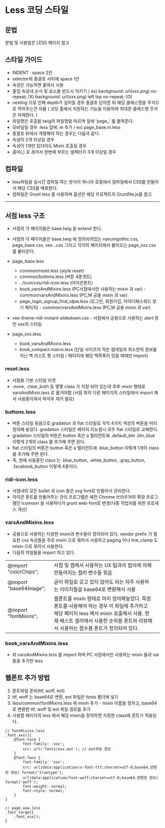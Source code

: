 # Less 코딩 스타일

## 문법

문법 및 사용법은 LESS 페이지 참고

## 스타일 가이드

- INDENT : space 2칸
- selector와 중괄호 사이에 space 1칸
- 속성은 가능하면 줄여서 사용
- 줄임 속성내 순서 및 요소들 반드시 지키기 / ex) background: url(xxx.png) no-repeat; (X)  background: url(xxx.png) left top no-repeat; (O) 
- nesting 으로 인해 depth가 깊어질 경우 중괄호 닫아준 뒤 해당 클래스명을 주석으로 적어주는건 자율 ( 코딩 툴에서 지원하는 기능을 이용하며 최대한 클래스명 주석은 자제한다. )
- 파일명은 호출될 twig의  파일명을 따르며 앞에 'page_' 를 붙여준다.
- 모바일일 경우 .less 앞에 .m 추가 / ex) page_base.m.less
- 중괄호 뒤에서 개행해야 하는 경우는 다음과 같다.
- 속성이 2개 이상일 경우
- 속성이 1개만 있더라도 Mixin 호출일 경우
- 콤마(,) 로 끊어서 한번에 부르는 셀렉터가 3개 이상일 경우 


## 컴파일

- less파일을 실시간 컴파일 하는 방식이 아니라 로컬에서 컴파일해서 CSS를 만들어서 해당 CSS를 배포한다.
- 컴파일은 Grunt less 를 사용하며 옵션은 해당 프로젝트의 Gruntfile.js를 참고

---

## 서점 less 구조

- 서점의 각 페이지들은 base.twig 을 extend 한다.
- 서점의 각 페이지들은 base.twig 에 정의되어있는 nanumgothic.css, page_base.css, vex...css 그리고 각각의 페이지에서 불러오는 page_xxx.css를 불러온다. 
- page_base.less
  - common/reset.less (style reset)
  - common/buttons.less (버튼 4종셋트)
  - ../icon/css/ridi-icon.less (아이콘폰트)
  - book_varsAndMixins.less (PC서점에서만 사용하는 mixin 과 var) - common/varsAndMixins.less (PC,M 공용 mixin 과 var)
  - page_login_signup_find_idpw.less (로그인, 회원가입, 아이디패스워드 찾기 페이지) - common/varsAndMixins.less (PC,M 공용 mixin 과 var)

- vex-theme-ridi-instant-slidedown.css - 서점에서 공용으로 사용하는 alert 창인 vex의 스타일 
- page_xxx.less
  - book_varsAndMixinx.less
  - book_compact.macro.less (단일 사이즈의 작은 썸네일과 최소한의 정보를 지닌 책 리스트 형 스타일 / 페이지에 해당 책목록이 있을 때에만 import)

### reset.less
- 서점용 기본 스타일 리셋
- .none, .clear_both 등 몇몇 class 가 지정 되어 있는데 추후 mixin 형태로 varsAndMixin.less 로 옮겨야함 (서점 외의 다른 페이지의 스타일에서 import 해서 사용중이여서 파악후 제거 필요)

### buttons.less
- 버튼 스타일 묶음으로 gradation 과 flat 스타일로 각각 4가지 색상의 버튼을 미리 정의해 놓았다. gradation 스타일은 페이지 리뉴얼시 모두 flat 스타일로 교체한다.
- gradation 스타일의 버튼은 button 혹은 a 엘리먼트에 .default_btn .btn_blue 이렇게 2개의 class 를 추가해 주면 된다.
- flat 스타일의 버튼은 button 혹은 a 엘리먼트에 .blue_button 이렇게 1개의 class 를 추가해 주면 된다.
- 즉, 현재 사용중인 class 는 .blue_button, .white_button, .gray_button, .facebook_button 이렇게 4종이다.

### ridi-icon.less
- 서점내의 모든 bullet 과 icon 들은 svg font로 만들어서 관리한다.
- 아이콘 폰트를 만들어주는 관리 프로그램은 예전 Chrome 브라우저의 확장 프로그램인 icomoon 을 사용하다가 grunt web-font로 변경(다중 작업자를 위한 프로세스 개선)

### varsAndMixins.less
- 공용으로 사용하는 다양한 mixin과 변수들이 정의되어 있다.
  vendor prefix 가 필요한 css 속성들을 주로 mixin 으로 묶어서 사용하고 paging 이나 line_clamp 도 mixin 으로 묶어서 사용한다.
- 다음의 파일들을 import 하고 있다.

|  |  |  |
|--|--|--|
| @import "colorChips";	| 서점 및 앱에서 사용하는 UX 팀과의 협의에 의해 만들어지는 컬러 변수들 묶음 |
| @import "base64Image";	| 굳이 파일로 갖고 있지 않아도 되는 자주 사용하는 이미지들을 base64로 변환해서 사용 |
| @import "fontMixins";	| 웹폰트를 mixin 형태로 미리 정의해놓았다. 특정 폰트를 사용해야 하는 경우 이 파일에 추가하고 해당 페이지 less 에서 mixin 호출해서 사용. 현재 베스트 셀러에서 사용한 순위용 폰트와 리뷰에서 사용하는 점수용 폰트가 정의되어 있다. |


### book_varsAndMixins.less
- 위 varsAndMixins.less 를 import 하며 PC 서점에서만 사용하는 mixin 들과 var 들을 추가한 less


## 웹폰트 추가 방법
1. 폰트파일 준비(ttf, woff, eot)
2. ttf, woff 는 base64로 변환, eot 파일은 fonts 폴더에 넣기
3. less/common/fontMixins.less 에 mixin 추가 - mixin 이름을 정하고, base64로 변환한 ttf, woff 및 eot 파일 경로를 추가
4. 사용할 페이지의 less 에서 해당 mixin을 정의하면 지정한 class에 폰트가 적용된다.

```less
// fontMixins.less
.font_xxx(){
    @font-face {
        font-family: 'xxx';
        src: url('fonts/xxx.eot'); // eot파일 경로
    }
    @font-face {
        font-family: 'xxx';
        src: url(data:application/x-font-ttf;charset=utf-8;base64,변환한 정보) format('truetype'),
        url(data:application/font-woff;charset=utf-8;base64,변환한 정보) format('woff');
        font-weight: normal;
        font-style: normal;
    }
}
 
// page_aaa.less
.font_target{
    .font_xxx();
}
```
